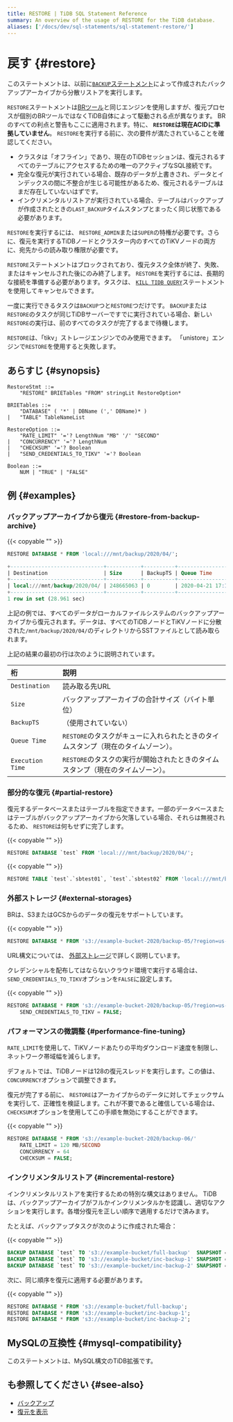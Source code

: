 ```yaml
---
title: RESTORE | TiDB SQL Statement Reference
summary: An overview of the usage of RESTORE for the TiDB database.
aliases: ['/docs/dev/sql-statements/sql-statement-restore/']
---
```


# 戻す {#restore}

このステートメントは、以前に[`BACKUP`ステートメント](/sql-statements/sql-statement-backup.md)によって作成されたバックアップアーカイブから分散リストアを実行します。

`RESTORE`ステートメントは[BRツール](/br/backup-and-restore-use-cases.md)と同じエンジンを使用しますが、復元プロセスが個別のBRツールではなくTiDB自体によって駆動される点が異なります。 BRのすべての利点と警告もここに適用されます。特に、 <strong><code>RESTORE</code>は現在ACIDに準拠していません</strong>。 `RESTORE`を実行する前に、次の要件が満たされていることを確認してください。

-   クラスタは「オフライン」であり、現在のTiDBセッションは、復元されるすべてのテーブルにアクセスするための唯一のアクティブなSQL接続です。
-   完全な復元が実行されている場合、既存のデータが上書きされ、データとインデックスの間に不整合が生じる可能性があるため、復元されるテーブルはまだ存在していないはずです。
-   インクリメンタルリストアが実行されている場合、テーブルはバックアップが作成されたときの`LAST_BACKUP`タイムスタンプとまったく同じ状態である必要があります。

`RESTORE`を実行するには、 `RESTORE_ADMIN`または`SUPER`の特権が必要です。さらに、復元を実行するTiDBノードとクラスター内のすべてのTiKVノードの両方に、宛先からの読み取り権限が必要です。

`RESTORE`ステートメントはブロックされており、復元タスク全体が終了、失敗、またはキャンセルされた後にのみ終了します。 `RESTORE`を実行するには、長期的な接続を準備する必要があります。タスクは、 [`KILL TIDB QUERY`](/sql-statements/sql-statement-kill.md)ステートメントを使用してキャンセルできます。

一度に実行できるタスクは`BACKUP`つと`RESTORE`つだけです。 `BACKUP`または`RESTORE`のタスクが同じTiDBサーバーですでに実行されている場合、新しい`RESTORE`の実行は、前のすべてのタスクが完了するまで待機します。

`RESTORE`は、「tikv」ストレージエンジンでのみ使用できます。 「unistore」エンジンで`RESTORE`を使用すると失敗します。

## あらすじ {#synopsis}

```ebnf+diagram
RestoreStmt ::=
    "RESTORE" BRIETables "FROM" stringLit RestoreOption*

BRIETables ::=
    "DATABASE" ( '*' | DBName (',' DBName)* )
|   "TABLE" TableNameList

RestoreOption ::=
    "RATE_LIMIT" '='? LengthNum "MB" '/' "SECOND"
|   "CONCURRENCY" '='? LengthNum
|   "CHECKSUM" '='? Boolean
|   "SEND_CREDENTIALS_TO_TIKV" '='? Boolean

Boolean ::=
    NUM | "TRUE" | "FALSE"
```

## 例 {#examples}

### バックアップアーカイブから復元 {#restore-from-backup-archive}

{{< copyable "" >}}

```sql
RESTORE DATABASE * FROM 'local:///mnt/backup/2020/04/';
```

```sql
+------------------------------+-----------+----------+---------------------+---------------------+
| Destination                  | Size      | BackupTS | Queue Time          | Execution Time      |
+------------------------------+-----------+----------+---------------------+---------------------+
| local:///mnt/backup/2020/04/ | 248665063 | 0        | 2020-04-21 17:16:55 | 2020-04-21 17:16:55 |
+------------------------------+-----------+----------+---------------------+---------------------+
1 row in set (28.961 sec)
```

上記の例では、すべてのデータがローカルファイルシステムのバックアップアーカイブから復元されます。データは、すべてのTiDBノードとTiKVノードに分散された`/mnt/backup/2020/04/`のディレクトリからSSTファイルとして読み取られます。

上記の結果の最初の行は次のように説明されています。

| 桁                | 説明                                            |
| :--------------- | :-------------------------------------------- |
| `Destination`    | 読み取る先URL                                      |
| `Size`           | バックアップアーカイブの合計サイズ（バイト単位）                      |
| `BackupTS`       | （使用されていない）                                    |
| `Queue Time`     | `RESTORE`のタスクがキューに入れられたときのタイムスタンプ（現在のタイムゾーン）。 |
| `Execution Time` | `RESTORE`のタスクの実行が開始されたときのタイムスタンプ（現在のタイムゾーン）。  |

### 部分的な復元 {#partial-restore}

復元するデータベースまたはテーブルを指定できます。一部のデータベースまたはテーブルがバックアップアーカイブから欠落している場合、それらは無視されるため、 `RESTORE`は何もせずに完了します。

{{< copyable "" >}}

```sql
RESTORE DATABASE `test` FROM 'local:///mnt/backup/2020/04/';
```

{{< copyable "" >}}

```sql
RESTORE TABLE `test`.`sbtest01`, `test`.`sbtest02` FROM 'local:///mnt/backup/2020/04/';
```

### 外部ストレージ {#external-storages}

BRは、S3またはGCSからのデータの復元をサポートしています。

{{< copyable "" >}}

```sql
RESTORE DATABASE * FROM 's3://example-bucket-2020/backup-05/?region=us-west-2';
```

URL構文については、 [外部ストレージ](/br/backup-and-restore-storages.md)で詳しく説明しています。

クレデンシャルを配布してはならないクラウド環境で実行する場合は、 `SEND_CREDENTIALS_TO_TIKV`オプションを`FALSE`に設定します。

{{< copyable "" >}}

```sql
RESTORE DATABASE * FROM 's3://example-bucket-2020/backup-05/?region=us-west-2'
    SEND_CREDENTIALS_TO_TIKV = FALSE;
```

### パフォーマンスの微調整 {#performance-fine-tuning}

`RATE_LIMIT`を使用して、TiKVノードあたりの平均ダウンロード速度を制限し、ネットワーク帯域幅を減らします。

デフォルトでは、TiDBノードは128の復元スレッドを実行します。この値は、 `CONCURRENCY`オプションで調整できます。

復元が完了する前に、 `RESTORE`はアーカイブからのデータに対してチェックサムを実行して、正確性を検証します。これが不要であると確信している場合は、 `CHECKSUM`オプションを使用してこの手順を無効にすることができます。

{{< copyable "" >}}

```sql
RESTORE DATABASE * FROM 's3://example-bucket-2020/backup-06/'
    RATE_LIMIT = 120 MB/SECOND
    CONCURRENCY = 64
    CHECKSUM = FALSE;
```

### インクリメンタルリストア {#incremental-restore}

インクリメンタルリストアを実行するための特別な構文はありません。 TiDBは、バックアップアーカイブがフルかインクリメンタルかを認識し、適切なアクションを実行します。各増分復元を正しい順序で適用するだけで済みます。

たとえば、バックアップタスクが次のように作成された場合：

{{< copyable "" >}}

```sql
BACKUP DATABASE `test` TO 's3://example-bucket/full-backup'  SNAPSHOT = 413612900352000;
BACKUP DATABASE `test` TO 's3://example-bucket/inc-backup-1' SNAPSHOT = 414971854848000 LAST_BACKUP = 413612900352000;
BACKUP DATABASE `test` TO 's3://example-bucket/inc-backup-2' SNAPSHOT = 416353458585600 LAST_BACKUP = 414971854848000;
```

次に、同じ順序を復元に適用する必要があります。

{{< copyable "" >}}

```sql
RESTORE DATABASE * FROM 's3://example-bucket/full-backup';
RESTORE DATABASE * FROM 's3://example-bucket/inc-backup-1';
RESTORE DATABASE * FROM 's3://example-bucket/inc-backup-2';
```

## MySQLの互換性 {#mysql-compatibility}

このステートメントは、MySQL構文のTiDB拡張です。

## も参照してください {#see-also}

-   [バックアップ](/sql-statements/sql-statement-backup.md)
-   [復元を表示](/sql-statements/sql-statement-show-backups.md)
